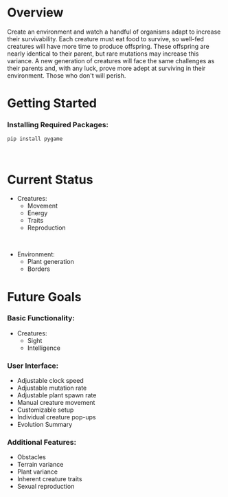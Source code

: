 
<h1> Overview </h1>
Create an environment and watch a handful of organisms adapt to increase their survivability. Each creature must eat food to survive, so well-fed creatures will have more time to
produce offspring. These offspring are nearly identical to their parent, but rare mutations may increase this variance. A new generation of creatures will face the same challenges
as their parents and, with any luck, prove more adept at surviving in their environment. Those who don't will perish.

<br>
<h1> Getting Started </h1>

<h3> Installing Required Packages: </h3>

    pip install pygame
<br>

<h1> Current Status </h1>

- Creatures:
    - Movement
    - Energy
    - Traits
    - Reproduction
<br>

- Environment:
    - Plant generation
    - Borders

<h1> Future Goals </h1>

<h3> Basic Functionality: </h3>

- Creatures:
    - Sight
    - Intelligence

<h3> User Interface: </h3>

- Adjustable clock speed
- Adjustable mutation rate
- Adjustable plant spawn rate
- Manual creature movement
- Customizable setup
- Individual creature pop-ups
- Evolution Summary

<h3> Additional Features: </h3>

- Obstacles
- Terrain variance
- Plant variance
- Inherent creature traits
- Sexual reproduction